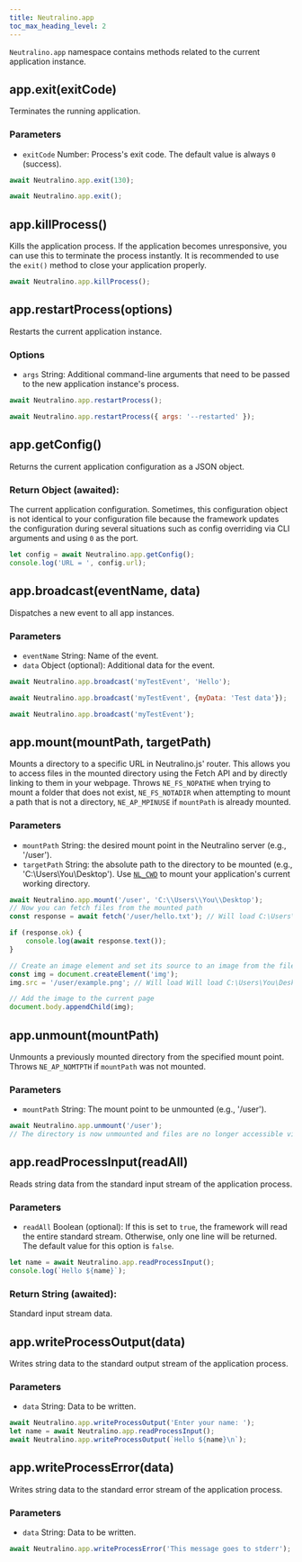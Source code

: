 ```yaml
---
title: Neutralino.app
toc_max_heading_level: 2
---
```


`Neutralino.app` namespace contains methods related to the current application instance.

## app.exit(exitCode)
Terminates the running application.

### Parameters

- `exitCode` Number: Process's exit code. The default value is always `0` (success).

```js
await Neutralino.app.exit(130);

await Neutralino.app.exit();
```

## app.killProcess()
Kills the application process. If the application becomes unresponsive,
you can use this to terminate the process instantly. It is recommended
to use the `exit()` method to close your application properly.

```js
await Neutralino.app.killProcess();
```

## app.restartProcess(options)
Restarts the current application instance.

### Options
- `args` String: Additional command-line arguments that need to be passed to the new application instance's process.

```js
await Neutralino.app.restartProcess();

await Neutralino.app.restartProcess({ args: '--restarted' });
```

## app.getConfig()
Returns the current application configuration as a JSON object.

### Return Object (awaited):
The current application configuration. Sometimes, this configuration object is not identical to your configuration file
because the framework updates the configuration during several situations such as config overriding via CLI arguments
and using `0` as the port.

```js
let config = await Neutralino.app.getConfig();
console.log('URL = ', config.url);
```

## app.broadcast(eventName, data)
Dispatches a new event to all app instances.

### Parameters

- `eventName` String: Name of the event.
- `data` Object (optional): Additional data for the event.

```js
await Neutralino.app.broadcast('myTestEvent', 'Hello');

await Neutralino.app.broadcast('myTestEvent', {myData: 'Test data'});

await Neutralino.app.broadcast('myTestEvent');
```

## app.mount(mountPath, targetPath)

Mounts a directory to a specific URL in Neutralino.js' router. This allows you to access files in the mounted directory using the Fetch API and by directly linking to them in your webpage. Throws `NE_FS_NOPATHE` when trying to mount a folder that does not exist,  `NE_FS_NOTADIR` when attempting to mount a path that is not a directory, `NE_AP_MPINUSE` if `mountPath` is already mounted.

### Parameters
- `mountPath` String: the desired mount point in the Neutralino server (e.g., '/user').
- `targetPath` String: the absolute path to the directory to be mounted (e.g., 'C:\\Users\\You\\Desktop'). Use [`NL_CWD`](./global-variables.md) to mount your application's current working directory.

```javascript
await Neutralino.app.mount('/user', 'C:\\Users\\You\\Desktop');
// Now you can fetch files from the mounted path
const response = await fetch('/user/hello.txt'); // Will load C:\Users\You\Desktop\hello.txt

if (response.ok) {
    console.log(await response.text());
}

// Create an image element and set its source to an image from the filesystem
const img = document.createElement('img');
img.src = '/user/example.png'; // Will load Will load C:\Users\You\Desktop\example.png

// Add the image to the current page
document.body.appendChild(img);
```

## app.unmount(mountPath)

Unmounts a previously mounted directory from the specified mount point. Throws `NE_AP_NOMTPTH` if `mountPath` was not mounted.

### Parameters

- `mountPath` String: The mount point to be unmounted (e.g., '/user').


```javascript
await Neutralino.app.unmount('/user');
// The directory is now unmounted and files are no longer accessible via '/user'.
```

## app.readProcessInput(readAll)
Reads string data from the standard input stream of the application process.

### Parameters

- `readAll` Boolean (optional): If this is set to `true`, the framework will read the entire standard stream. Otherwise,
only one line will be returned. The default value for this option is `false`.

```js
let name = await Neutralino.app.readProcessInput();
console.log(`Hello ${name}`);
```

### Return String (awaited):
Standard input stream data.

## app.writeProcessOutput(data)
Writes string data to the standard output stream of the application process.

### Parameters

- `data` String: Data to be written.

```js
await Neutralino.app.writeProcessOutput('Enter your name: ');
let name = await Neutralino.app.readProcessInput();
await Neutralino.app.writeProcessOutput(`Hello ${name}\n`);
```

## app.writeProcessError(data)
Writes string data to the standard error stream of the application process.

### Parameters

- `data` String: Data to be written.

```js
await Neutralino.app.writeProcessError('This message goes to stderr');
```
